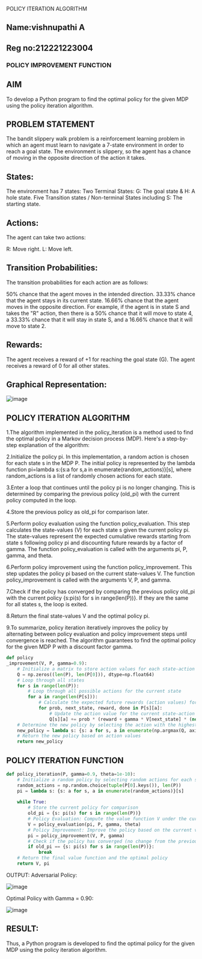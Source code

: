 POLICY ITERATION ALGORITHM
## Name:vishnupathi A
## Reg no:212221223004
### POLICY IMPROVEMENT FUNCTION

## AIM
To develop a Python program to find the optimal policy for the given MDP using the policy iteration algorithm.

## PROBLEM STATEMENT

The bandit slippery walk problem is a reinforcement learning problem in which an agent must learn to navigate a 7-state environment in order to reach a goal state. The environment is slippery, so the agent has a chance of moving in the opposite direction of the action it takes.

## States:
The environment has 7 states: Two Terminal States: G: The goal state & H: A hole state. Five Transition states / Non-terminal States including S: The starting state.

## Actions:
The agent can take two actions:

R: Move right. L: Move left.

## Transition Probabilities:
The transition probabilities for each action are as follows:

50% chance that the agent moves in the intended direction. 33.33% chance that the agent stays in its current state. 16.66% chance that the agent moves in the opposite direction. For example, if the agent is in state S and takes the "R" action, then there is a 50% chance that it will move to state 4, a 33.33% chance that it will stay in state S, and a 16.66% chance that it will move to state 2.

## Rewards:
The agent receives a reward of +1 for reaching the goal state (G). The agent receives a reward of 0 for all other states.

## Graphical Representation:
![image](https://github.com/LakshmanAdhireddy/policy-iteration-algorithm/assets/118707265/5ec8fcd3-7d3f-4c6c-bed9-ccf3c9506bb6)


## POLICY ITERATION ALGORITHM
1.The algorithm implemented in the policy_iteration is a method used to find the optimal policy in a Markov decision process (MDP). Here's a step-by-step explanation of the algorithm:

2.Initialize the policy pi. In this implementation, a random action is chosen for each state s in the MDP P. The initial policy is represented by the lambda function pi=lambda s:{s:a for s,a in enumerate(random_actions)}[s], where random_actions is a list of randomly chosen actions for each state.

3.Enter a loop that continues until the policy pi is no longer changing. This is determined by comparing the previous policy (old_pi) with the current policy computed in the loop.

4.Store the previous policy as old_pi for comparison later.

5.Perform policy evaluation using the function policy_evaluation. This step calculates the state-values (V) for each state s given the current policy pi. The state-values represent the expected cumulative rewards starting from state s following policy pi and discounting future rewards by a factor of gamma. The function policy_evaluation is called with the arguments pi, P, gamma, and theta.

6.Perform policy improvement using the function policy_improvement. This step updates the policy pi based on the current state-values V. The function policy_improvement is called with the arguments V, P, and gamma.

7.Check if the policy has converged by comparing the previous policy old_pi with the current policy {s:pi(s) for s in range(len(P))}. If they are the same for all states s, the loop is exited.

8.Return the final state-values V and the optimal policy pi.

9.To summarize, policy iteration iteratively improves the policy by alternating between policy evaluation and policy improvement steps until convergence is reached. The algorithm guarantees to find the optimal policy for the given MDP P with a discount factor gamma.


~~~python
def policy
_improvement(V, P, gamma=0.9):
    # Initialize a matrix to store action values for each state-action pair
    Q = np.zeros((len(P), len(P[0])), dtype=np.float64)
    # Loop through all states
    for s in range(len(P)):
        # Loop through all possible actions for the current state
        for a in range(len(P[s])):
            # Calculate the expected future rewards (action values) for each action
            for prob, next_state, reward, done in P[s][a]:
                # Update the action value for the current state-action pair
                Q[s][a] += prob * (reward + gamma * V[next_state] * (not done))
    # Determine the new policy by selecting the action with the highest action value
    new_policy = lambda s: {s: a for s, a in enumerate(np.argmax(Q, axis=1))}[s]
    # Return the new policy based on action values
    return new_policy
~~~

## POLICY ITERATION FUNCTION
~~~ python
def policy_iteration(P, gamma=0.9, theta=1e-10):
    # Initialize a random policy by selecting random actions for each state
    random_actions = np.random.choice(tuple(P[0].keys()), len(P))
    pi = lambda s: {s: a for s, a in enumerate(random_actions)}[s]
    
    while True:
        # Store the current policy for comparison
        old_pi = {s: pi(s) for s in range(len(P))}
        # Policy Evaluation: Compute the value function V under the current policy
        V = policy_evaluation(pi, P, gamma, theta)
        # Policy Improvement: Improve the policy based on the current value function
        pi = policy_improvement(V, P, gamma)
        # Check if the policy has converged (no change from the previous iteration)
        if old_pi == {s: pi(s) for s in range(len(P))}:
            break
    # Return the final value function and the optimal policy
    return V, pi
~~~
OUTPUT:
Adversarial Policy:

![image](https://github.com/LakshmanAdhireddy/policy-iteration-algorithm/assets/118707265/76a7315e-2ce2-41b2-9d21-b7e4112494bf)


Optimal Policy with Gamma = 0.90:

![image](https://github.com/LakshmanAdhireddy/policy-iteration-algorithm/assets/118707265/b3ec571b-5fe4-41f0-8fc5-51a3fb7b6d4f)


## RESULT:

Thus, a Python program is developed to find the optimal policy for the given MDP using the policy iteration algorithm.
